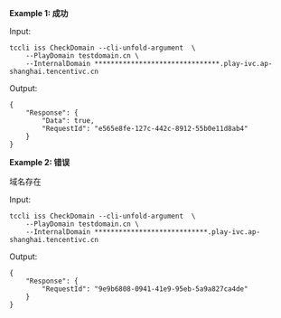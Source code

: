 **Example 1: 成功**

 

Input: 

```
tccli iss CheckDomain --cli-unfold-argument  \
    --PlayDomain testdomain.cn \
    --InternalDomain *******************************.play-ivc.ap-shanghai.tencentivc.cn
```

Output: 
```
{
    "Response": {
        "Data": true,
        "RequestId": "e565e8fe-127c-442c-8912-55b0e11d8ab4"
    }
}
```

**Example 2: 错误**

域名存在

Input: 

```
tccli iss CheckDomain --cli-unfold-argument  \
    --PlayDomain testdomain.cn \
    --InternalDomain ****************************.play-ivc.ap-shanghai.tencentivc.cn
```

Output: 
```
{
    "Response": {
        "RequestId": "9e9b6808-0941-41e9-95eb-5a9a827ca4de"
    }
}
```

